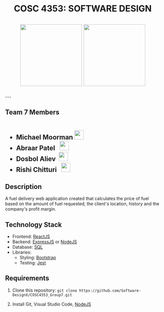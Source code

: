
 <div id="header" align="center">
  <h1> COSC 4353: SOFTWARE DESIGN
    <br><br>
   <img src="https://media.giphy.com/media/qgQUggAC3Pfv687qPC/giphy.gif" width="200"/>
   <img src="https://media.giphy.com/media/WDJBtnl2cxgReYekEu/giphy.gif", width="200"/>
  </h1>
</div>
---

<h2>Team 7 Members
  <ul><br>
    <li><b>Michael Moorman <img src="https://media.giphy.com/media/m0dmKBkncVETJv2h0S/giphy.gif" width="30px"/></b></li>
    <li><b>Abraar Patel &nbsp <img src="https://media.giphy.com/media/m0dmKBkncVETJv2h0S/giphy.gif" width="30px"/></b></li>
    <li><b>Dosbol Aliev &nbsp<img src="https://media.giphy.com/media/m0dmKBkncVETJv2h0S/giphy.gif" width="30px"/></b></li>
  <li> <b>Rishi Chitturi &nbsp <img src="https://media.giphy.com/media/m0dmKBkncVETJv2h0S/giphy.gif" width="30px"/></b></li>
  </ul>
  </h2>
  
<h2> Description </h2>
 
 A fuel delivery web application created that calculates the price of fuel based on the amount of fuel requested, the client's location, history and the company's profit margin.


### <h2> Technology Stack</h2>
<ul>
  <li>Frontend:</b> <a href="https://reactjs.org">ReactJS</a></li>
  <li>Backend:</b> <a href="https://expressjs.com">ExpressJS</a> or <a href="https://nodejs.org">NodeJS</a></li>
  <li>Database:</b> <a href="https://www.mysql.com">SQL</a></li>
  <li>Libraries:
  <ul>
   <li> Styling: <a href="https://getbootstrap.com/docs/3.4/">Bootstrap</a></li>
   <li> Testing: <a href="https://jestjs.io">Jest</a></li>
  </ul>
 </ul>
 
 ### <h2> Requirements </h2>
 
 1) Clone this repository: `git clone https://github.com/Software-DesignX/COSC4353_Group7.git`
  
 2) Install Git, Visual Studio Code, <a href="https://nodejs.org">NodeJS</a></li>
 
